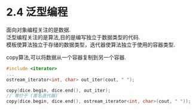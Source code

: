 # 2.4 泛型编程

面向对象编程关注的是数据.<br>
泛型编程关注的是算法,目的是编写独立于数据类型的代码.<br>
模板使算法独立于存储的数据类型，迭代器使算法独立于使用的容器类型.

copy算法,可以将数据从一个容器复制到另一个容器.
```cpp
#include <iterator>
...
ostream_iterator<int, char> out_iter(cout, " ");

copy(dice.begin, dice.end(), out_iter);
// 等价于 (匿名迭代器)
copy(dice.begin, dice.end(), ostream_iterator<int, char>(cout, " "));
```

